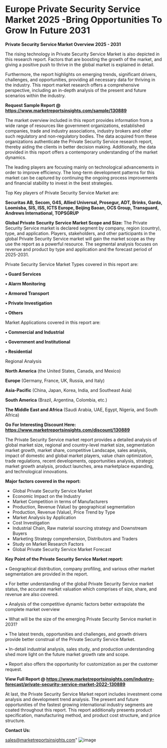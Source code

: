 # Europe Private Security Service Market 2025 -Bring Opportunities To Grow In Future 2031

<Strong> Private Security Service Market Overview 2025 - 2031</strong>

The rising technology in Private Security Service Market is also depicted in this research report. Factors that are boosting the growth of the market, and giving a positive push to thrive in the global market is explained in detail.

Furthermore, the report highlights on emerging trends, significant drivers, challenges, and opportunities, providing all necessary data for thriving in the industry. This report market research offers a comprehensive perspective, including an in-depth analysis of the present and future scenarios within the industry.

<strong>Request Sample Report @ <a href=https://www.marketreportsinsights.com/sample/130889>https://www.marketreportsinsights.com/sample/130889</a></strong>

The market overview included in this report provides information from a wide range of resources like government organizations, established companies, trade and industry associations, industry brokers and other such regulatory and non-regulatory bodies. The data acquired from these organizations authenticate the Private Security Service research report, thereby aiding the clients in better decision making. Additionally, the data provided in this report offers a contemporary understanding of the market dynamics.

The leading players are focusing mainly on technological advancements in order to improve efficiency. The long-term development patterns for this market can be captured by continuing the ongoing process improvements and financial stability to invest in the best strategies.

Top Key players of Private Security Service Market are:

<strong>Securitas AB, Secom, G4S, Allied Universal, Prosegur, ADT, Brinks, Garda, Loomisba, SIS, ISS, ICTS Europe, Beijing Baoan, OCS Group, Transguard, Andrews International, TOPSGRUP</strong>

<strong><b>Global Private Security Service Market Scope and Size:</b></strong>
The Private Security Service market is declared segment by company, region (country), type, and application. Players, stakeholders, and other participants in the global Private Security Service market will gain the market scope as they use the report as a powerful resource. The segmental analysis focuses on revenue and product by type and application and the forecast period of 2025-2031.

Private Security Service Market Types covered in this report are:

<strong>• Guard Services

• Alarm Monitoring

• Armored Transport

• Private Investigation

• Others</strong>

Market Applications covered in this report are:

<strong>• Commercial and Industrial

• Government and Institutional

• Residential</strong> 

Regional Analysis

<strong>North America</strong> (the United States, Canada, and Mexico)

<strong>Europe</strong> (Germany, France, UK, Russia, and Italy)

<strong>Asia-Pacific</strong> (China, Japan, Korea, India, and Southeast Asia)

<strong>South America</strong> (Brazil, Argentina, Colombia, etc.)

<strong>The Middle East and Africa</strong> (Saudi Arabia, UAE, Egypt, Nigeria, and South Africa)

<strong>Go For Interesting Discount Here: <a href=https://www.marketreportsinsights.com/discount/130889>https://www.marketreportsinsights.com/discount/130889</a></strong>

The Private Security Service market report provides a detailed analysis of global market size, regional and country-level market size, segmentation market growth, market share, competitive Landscape, sales analysis, impact of domestic and global market players, value chain optimization, trade regulations, recent developments, opportunities analysis, strategic market growth analysis, product launches, area marketplace expanding, and technological innovations.

<strong><b>Major factors covered in the report:</b></strong>
<ul>
  <li>Global Private Security Service Market </li>
  <li>Economic Impact on the Industry</li>
  <li>Market Competition in terms of Manufacturers</li>
  <li>Production, Revenue (Value) by geographical segmentation</li>
  <li>Production, Revenue (Value), Price Trend by Type</li>
  <li>Market Analysis by Application</li>
  <li>Cost Investigation</li>
  <li>Industrial Chain, Raw material sourcing strategy and Downstream Buyers</li>
  <li>Marketing Strategy comprehension, Distributors and Traders</li>
  <li>Study on Market Research Factors</li>
  <li>Global Private Security Service Market Forecast</li>
</ul>

<strong><b>Key Point of the Private Security Service Market report:</b></strong>

• Geographical distribution, company profiling, and various other market segmentation are provided in the report.

• For better understanding of the global Private Security Service market status, the accurate market valuation which comprises of size, share, and revenue are also covered.

• Analysis of the competitive dynamic factors better extrapolate the complete market overview

• What will be the size of the emerging Private Security Service market in 2031?

• The latest trends, opportunities and challenges, and growth drivers provide better construal of the Private Security Service Market.

• In-detail industrial analysis, sales study, and production understanding shed more light on the future market growth rate and scope.

• Report also offers the opportunity for customization as per the customer request.

<strong><b>View Full Report @ <a href=https://www.marketreportsinsights.com/industry-forecast/private-security-service-market-2022-130889>https://www.marketreportsinsights.com/industry-forecast/private-security-service-market-2022-130889</a></b></strong>


At last, the Private Security Service Market report includes investment come analysis and development trend analysis. The present and future opportunities of the fastest growing international industry segments are coated throughout this report. This report additionally presents product specification, manufacturing method, and product cost structure, and price structure.

<strong>Contact Us:</strong>

sales@marketreportsinsights.com"
![image](https://github.com/user-attachments/assets/4a6df982-ddc7-4fdd-8544-9550c6b7a171)
